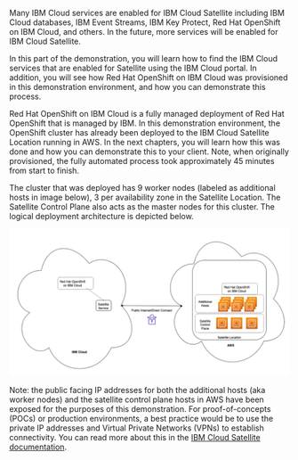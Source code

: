 Many IBM Cloud services are enabled for IBM Cloud Satellite including IBM Cloud databases, IBM Event Streams, IBM Key Protect, Red Hat OpenShift on IBM Cloud, and others. In the future, more services will be enabled for IBM Cloud Satellite.

In this part of the demonstration, you will learn how to find the IBM Cloud services that are enabled for Satellite using the IBM Cloud portal. In addition, you will see how Red Hat OpenShift on IBM Cloud was provisioned in this demonstration environment, and how you can demonstrate this process.

Red Hat OpenShift on IBM Cloud is a fully managed deployment of Red Hat OpenShift that is managed by IBM. In this demonstration environment, the OpenShift cluster has already been deployed to the IBM Cloud Satellite Location running in AWS. In the next chapters, you will learn how this was done and how you can demonstrate this to your client. Note, when originally provisioned, the fully automated process took approximately 45 minutes from start to finish.

The cluster that was deployed has 9 worker nodes (labeled as additional hosts in image below), 3 per availability zone in the Satellite Location. The Satellite Control Plane also acts as the master nodes for this cluster. The logical deployment architecture is depicted below.

![](_attachments/L3-Arch2.png)

Note: the public facing IP addresses for both the additional hosts (aka worker nodes) and the satellite control plane hosts in AWS have been exposed for the purposes of this demonstration. For proof-of-concepts (POCs) or production environments, a best practice would be to use the private IP addresses and Virtual Private Networks (VPNs) to establish connectivity. You can read more about this in the <a href="https://cloud.ibm.com/docs/satellite?topic=satellite-getting-started" target="_blank">IBM Cloud Satellite documentation</a>.
